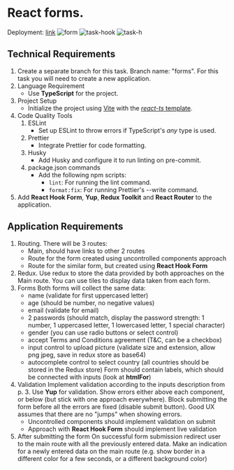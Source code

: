 # React forms.
Deployment:  [link]( https://react-dyachok.netlify.app/)
![form](https://github.com/user-attachments/assets/8594c43f-bba1-4f02-b724-c8b0bd01602c)
![task-hook](https://github.com/user-attachments/assets/f7b87318-e372-4a7c-b693-a35c4067af9e)
![task-h](https://github.com/user-attachments/assets/c30e4296-01b8-4f66-bd0d-41fbe3112331)
## Technical Requirements

1. Create a separate branch for this task. Branch name: "forms". For this task you will need to create a new application.
2. Language Requirement
   - Use **TypeScript** for the project.
3. Project Setup
   - Initialize the project using [Vite](https://vitejs.dev/guide/) with the [_react-ts_ template](https://vite.new/react-ts).
4. Code Quality Tools
   1. ESLint
      - Set up ESLint to throw errors if TypeScript's _any_ type is used.
   2. Prettier
      - Integrate Prettier for code formatting.
   3. Husky
      - Add Husky and configure it to run linting on pre-commit.
   4. package.json commands
      - Add the following npm scripts:
        - `lint`: For running the lint command.
        - `format:fix`: For running Prettier's --write command.
5. Add **React Hook Form**, **Yup**, **Redux Toolkit** and **React Router** to the application.

## Application Requirements

1. Routing. There will be 3 routes:
   - Main, should have links to other 2 routes
   - Route for the form created using uncontrolled components approach
   - Route for the similar form, but created using **React Hook Form**
2. Redux. Use redux to store the data provided by both approaches on the Main route. You can use tiles to display data taken from each form.
3. Forms
   Both forms will collect the same data:
   - name (validate for first uppercased letter)
   - age (should be number, no negative values)
   - email (validate for email)
   - 2 passwords (should match, display the password strength: 1 number, 1 uppercased letter, 1 lowercased letter, 1 special character)
   - gender (you can use radio buttons or select control)
   - accept Terms and Conditions agreement (T&C, can be a checkbox)
   - input control to upload picture (validate size and extension, allow png jpeg, save in redux store as base64)
   - autocomplete control to select country (all countries should be stored in the Redux store)
     Form should contain labels, which should be connected with inputs (look at **htmlFor**)
4. Validation
   Implement validation according to the inputs description from p. 3. Use **Yup** for validation. Show errors either above each component, or below (but stick with one approach everywhere). Block submitting the form before all the errors are fixed (disable submit button). Good UX assumes that there are no "jumps" when showing errors.
   - Uncontrolled components should implement validation on submit
   - Approach with **React Hook Form** should implement live validation
5. After submitting the form
   On successful form submission redirect user to the main route with all the previously entered data. Make an indication for a newly entered data on the main route (e.g. show border in a different color for a few seconds, or a different background color)
